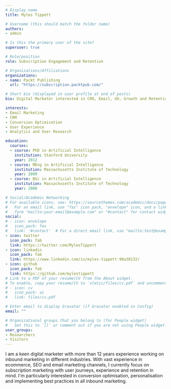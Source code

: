 ```yaml
---
# Display name
title: Myles Tippett

# Username (this should match the folder name)
authors:
- admin

# Is this the primary user of the site?
superuser: true

# Role/position
role: Subscription Engagement and Retention

# Organizations/Affiliations
organizations:
- name: Packt Publishing
  url: "https://subscription.packtpub.com/"

# Short bio (displayed in user profile at end of posts)
bio: Digital Marketer interested in CRO, Email, UX, Growth and Retention.

interests:
- Email Marketing
- CRM
- Conversion Optimisation
- User Experience
- Analytics and User Research

education:
  courses:
  - course: PhD in Artificial Intelligence
    institution: Stanford University
    year: 2012
  - course: MEng in Artificial Intelligence
    institution: Massachusetts Institute of Technology
    year: 2009
  - course: BSc in Artificial Intelligence
    institution: Massachusetts Institute of Technology
    year: 2008

# Social/Academic Networking
# For available icons, see: https://sourcethemes.com/academic/docs/page-builder/#icons
#   For an email link, use "fas" icon pack, "envelope" icon, and a link in the
#   form "mailto:your-email@example.com" or "#contact" for contact widget.
social:
# - icon: envelope
#   icon_pack: fas
#   link: '#contact'  # For a direct email link, use "mailto:test@example.org".
- icon: twitter
  icon_pack: fab
  link: https://twitter.com/MylesTippett
- icon: linkedin
  icon_pack: fab
  link: https://www.linkedin.com/in/myles-tippett-98a30132/
- icon: github
  icon_pack: fab
  link: https://github.com/mylestippett
# Link to a PDF of your resume/CV from the About widget.
# To enable, copy your resume/CV to `static/files/cv.pdf` and uncomment the lines below.
# - icon: cv
#   icon_pack: ai
#   link: files/cv.pdf

# Enter email to display Gravatar (if Gravatar enabled in Config)
email: ""

# Organizational groups that you belong to (for People widget)
#   Set this to `[]` or comment out if you are not using People widget.
user_groups:
- Researchers
- Visitors
---
```


I am a keen digital marketer with more than 12 years experience working on inbound marketing in different industries. With vast experience in ecommerce, SEO and email marketing channels, I currently focus on subscription marketing with user journeys, experience and retention in mind. I'm particularly interested in conversion optimisation, personalisation and implementing best practices in all inbound marketing.
